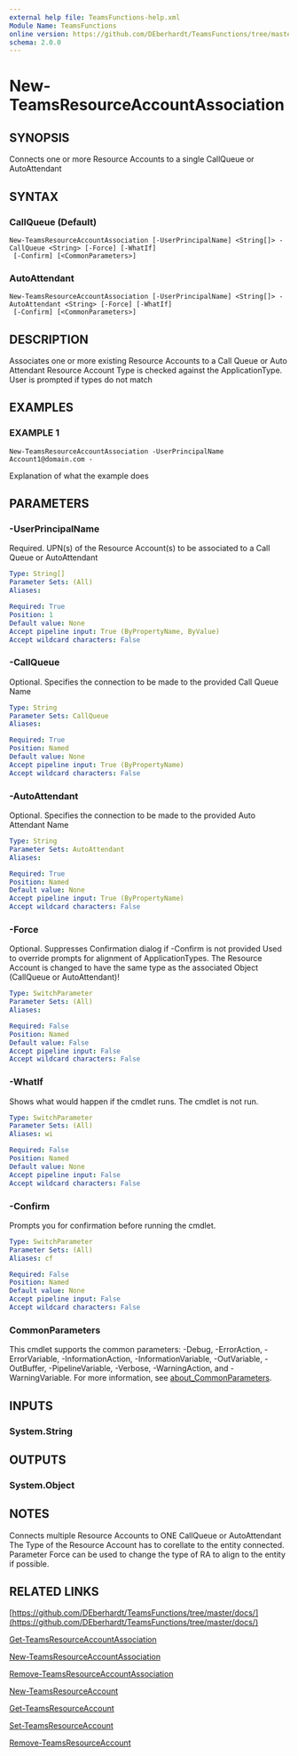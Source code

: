 ```yaml
---
external help file: TeamsFunctions-help.xml
Module Name: TeamsFunctions
online version: https://github.com/DEberhardt/TeamsFunctions/tree/master/docs/
schema: 2.0.0
---
```


# New-TeamsResourceAccountAssociation

## SYNOPSIS
Connects one or more Resource Accounts to a single CallQueue or AutoAttendant

## SYNTAX

### CallQueue (Default)
```
New-TeamsResourceAccountAssociation [-UserPrincipalName] <String[]> -CallQueue <String> [-Force] [-WhatIf]
 [-Confirm] [<CommonParameters>]
```

### AutoAttendant
```
New-TeamsResourceAccountAssociation [-UserPrincipalName] <String[]> -AutoAttendant <String> [-Force] [-WhatIf]
 [-Confirm] [<CommonParameters>]
```

## DESCRIPTION
Associates one or more existing Resource Accounts to a Call Queue or Auto Attendant
Resource Account Type is checked against the ApplicationType.
User is prompted if types do not match

## EXAMPLES

### EXAMPLE 1
```
New-TeamsResourceAccountAssociation -UserPrincipalName Account1@domain.com -
```

Explanation of what the example does

## PARAMETERS

### -UserPrincipalName
Required.
UPN(s) of the Resource Account(s) to be associated to a Call Queue or AutoAttendant

```yaml
Type: String[]
Parameter Sets: (All)
Aliases:

Required: True
Position: 1
Default value: None
Accept pipeline input: True (ByPropertyName, ByValue)
Accept wildcard characters: False
```

### -CallQueue
Optional.
Specifies the connection to be made to the provided Call Queue Name

```yaml
Type: String
Parameter Sets: CallQueue
Aliases:

Required: True
Position: Named
Default value: None
Accept pipeline input: True (ByPropertyName)
Accept wildcard characters: False
```

### -AutoAttendant
Optional.
Specifies the connection to be made to the provided Auto Attendant Name

```yaml
Type: String
Parameter Sets: AutoAttendant
Aliases:

Required: True
Position: Named
Default value: None
Accept pipeline input: True (ByPropertyName)
Accept wildcard characters: False
```

### -Force
Optional.
Suppresses Confirmation dialog if -Confirm is not provided
Used to override prompts for alignment of ApplicationTypes.
The Resource Account is changed to have the same type as the associated Object (CallQueue or AutoAttendant)!

```yaml
Type: SwitchParameter
Parameter Sets: (All)
Aliases:

Required: False
Position: Named
Default value: False
Accept pipeline input: False
Accept wildcard characters: False
```

### -WhatIf
Shows what would happen if the cmdlet runs.
The cmdlet is not run.

```yaml
Type: SwitchParameter
Parameter Sets: (All)
Aliases: wi

Required: False
Position: Named
Default value: None
Accept pipeline input: False
Accept wildcard characters: False
```

### -Confirm
Prompts you for confirmation before running the cmdlet.

```yaml
Type: SwitchParameter
Parameter Sets: (All)
Aliases: cf

Required: False
Position: Named
Default value: None
Accept pipeline input: False
Accept wildcard characters: False
```

### CommonParameters
This cmdlet supports the common parameters: -Debug, -ErrorAction, -ErrorVariable, -InformationAction, -InformationVariable, -OutVariable, -OutBuffer, -PipelineVariable, -Verbose, -WarningAction, and -WarningVariable. For more information, see [about_CommonParameters](http://go.microsoft.com/fwlink/?LinkID=113216).

## INPUTS

### System.String
## OUTPUTS

### System.Object
## NOTES
Connects multiple Resource Accounts to ONE CallQueue or AutoAttendant
The Type of the Resource Account has to corellate to the entity connected.
Parameter Force can be used to change the type of RA to align to the entity if possible.

## RELATED LINKS

[https://github.com/DEberhardt/TeamsFunctions/tree/master/docs/](https://github.com/DEberhardt/TeamsFunctions/tree/master/docs/)

[Get-TeamsResourceAccountAssociation]()

[New-TeamsResourceAccountAssociation]()

[Remove-TeamsResourceAccountAssociation]()

[New-TeamsResourceAccount]()

[Get-TeamsResourceAccount]()

[Set-TeamsResourceAccount]()

[Remove-TeamsResourceAccount]()

